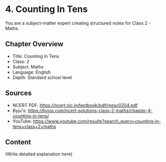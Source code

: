 # 4. Counting In Tens

You are a subject-matter expert creating structured notes for Class 2 - Maths.

## Chapter Overview
- Title: Counting In Tens
- Class: 2
- Subject: Maths
- Language: English
- Depth: Standard school level

## Sources
- NCERT PDF: https://ncert.nic.in/textbook/pdf/mesc0204.pdf
- Byju's: https://byjus.com/ncert-solutions-class-2-maths/chapter-4-counting-in-tens/
- YouTube: https://www.youtube.com/results?search_query=counting-in-tens+class+2+maths

## Content
(Write detailed explanation here)
